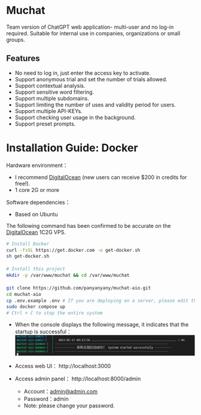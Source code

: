 # Muchat
Team version of ChatGPT web application- multi-user and no log-in required. Suitable for internal use in companies, organizations or small groups.  

## Features
- No need to log in, just enter the access key to activate.
- Support anonymous trial and set the number of trials allowed.
- Support contextual analysis.
- Support sensitive word filtering.
- Support multiple subdomains.
- Support limiting the number of uses and validity period for users.
- Support multiple API-KEYs.
- Support checking user usage in the background.
- Support preset prompts.

# Installation Guide: Docker

Hardware environment：
- I recommend [DigitalOcean](https://m.do.co/c/d353e23d928f) (new users can receive $200 in credits for free!).
- 1 core 2G or more

Software dependencies：
- Based on Ubuntu

The following command has been confirmed to be accurate on the [DigitalOcean](https://m.do.co/c/d353e23d928f) 1C2G VPS.

```bash
# Install Docker
curl -fsSL https://get.docker.com -o get-docker.sh
sh get-docker.sh

# Install this project
mkdir -p /var/www/muchat && cd /var/www/muchat

git clone https://github.com/panyanyany/muchat-aio.git
cd muchat-aio
cp .env.example .env # If you are deploying on a server, please edit the REACT_APP_HOSTNAME in the .env file to set your server's IP address.
sudo docker compose up
# Ctrl + C to stop the entire system
```
  
- When the console displays the following message, it indicates that the startup is successful：
![](./assets/img/allup.jpg)

- Access web UI： http://localhost:3000  
- Access admin panel： http://localhost:8000/admin
    - Account：admin@admin.com
    - Password：admin
    - Note: please change your password.
